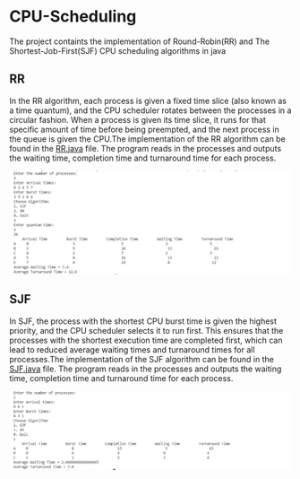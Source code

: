 # CPU-Scheduling
The project containts the implementation of Round-Robin(RR) and The Shortest-Job-First(SJF) CPU scheduling algorithms in java

## RR
In the RR algorithm, each process is given a fixed time slice (also known as a time quantum), and the CPU scheduler rotates between the processes in a circular fashion. When a process is given its time slice, it runs for that specific amount of time before being preempted, and the next process in the queue is given the CPU.The implementation of the RR algorithm can be found in the <a href="https://github.com/Mahmoud175/CPU-Scheduling/blob/main/Src/RR.java">RR.java</a> file. The program reads in the processes and outputs the waiting time, completion time and turnaround time for each process.

![My Image](RR.png)

## SJF

In SJF, the process with the shortest CPU burst time is given the highest priority, and the CPU scheduler selects it to run first. This ensures that the processes with the shortest execution time are completed first, which can lead to reduced average waiting times and turnaround times for all processes.The implementation of the SJF algorithm can be found in the <a href="https://github.com/Mahmoud175/CPU-Scheduling/blob/main/Src/SJF.java">SJF.java</a> file. The program reads in the processes and outputs the waiting time, completion time and turnaround time for each process.

![My Image](SJF.png)
